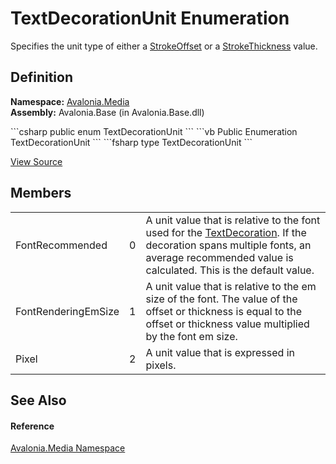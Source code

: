 # TextDecorationUnit Enumeration


Specifies the unit type of either a <a href="P_Avalonia_Media_TextDecoration_StrokeOffset">StrokeOffset</a> or a <a href="P_Avalonia_Media_TextDecoration_StrokeThickness">StrokeThickness</a> value.



## Definition
**Namespace:** <a href="N_Avalonia_Media">Avalonia.Media</a>  
**Assembly:** Avalonia.Base (in Avalonia.Base.dll)

<Tabs groupId="api-code-preview">
<TabItem value="csharp" label="C#">
```csharp
public enum TextDecorationUnit
```
</TabItem>
<TabItem value="vb" label="VB">
```vb
Public Enumeration TextDecorationUnit
```
</TabItem>
<TabItem value="fsharp" label="F#">
```fsharp
type TextDecorationUnit
```
</TabItem>
</Tabs>



<a href="https://github.com/AvaloniaUI/Avalonia/tree/master/src/Avalonia.Base/Media/TextDecorationUnit.cs" title="View the source code">View Source</a>



## Members
<table>
<tr>
<td>FontRecommended</td>
<td>0</td>
<td>A unit value that is relative to the font used for the <a href="T_Avalonia_Media_TextDecoration">TextDecoration</a>. If the decoration spans multiple fonts, an average recommended value is calculated. This is the default value.</td>
</tr>
<tr>
<td>FontRenderingEmSize</td>
<td>1</td>
<td>A unit value that is relative to the em size of the font. The value of the offset or thickness is equal to the offset or thickness value multiplied by the font em size.</td>
</tr>
<tr>
<td>Pixel</td>
<td>2</td>
<td>A unit value that is expressed in pixels.</td>
</tr>
</table>

## See Also


#### Reference
<a href="N_Avalonia_Media">Avalonia.Media Namespace</a>  

